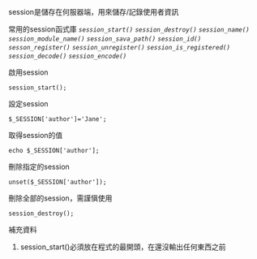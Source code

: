 session是儲存在何服器端，用來儲存/記錄使用者資訊

常用的session函式庫
*`session_start()`*
*`session_destroy()`*
*`session_name()`*
*`session_module_name()`*
*`session_sava_path()`*
*`session_id()`*
*`sesson_register()`*
*`session_unregister()`*
*`session_is_registered()`*
*`session_decode()`*
*`session_encode()`*

啟用session
```
session_start();
```

設定session
```
$_SESSION['author']='Jane';
```

取得session的值
```
echo $_SESSION['author'];
```

刪除指定的session
```
unset($_SESSION['author']);
```

刪除全部的session，需謹愼使用
```
session_destroy();
```

補充資料
1. session_start()必須放在程式的最開頭，在還沒輸出任何東西之前